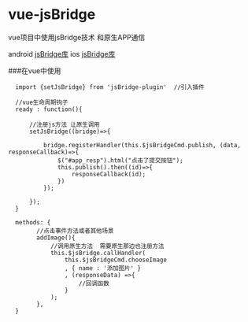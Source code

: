 # vue-jsBridge
vue项目中使用jsBridge技术 和原生APP通信

android [jsBridge库](https://github.com/lzyzsd/JsBridge)
ios [jsBridge库](https://github.com/marcuswestin/WebViewJavascriptBridge)

###在vue中使用
```
  import {setJsBridge} from 'jsBridge-plugin'  //引入插件

  //vue生命周期钩子
  ready : function(){ 
      
      //注册js方法 让原生调用
      setJsBridge((bridge)=>{
          
          bridge.registerHandler(this.$jsBridgeCmd.publish, (data, responseCallback)=>{
              $("#app_resp").html("点击了提交按钮");
              this.publish().then((id)=>{
                  responseCallback(id);
              })
          });
          
      });
  }
  
  methods: {
        //点击事件方法或者其他场景
        addImage(){
            //调用原生方法  需要原生那边也注册方法
            this.$jsBridge.callHandler(
                this.$jsBridgeCmd.chooseImage 
                , { name : '添加图片' }
                , (responseData) =>{
                    //回调函数
                }
            );
        },
  }
  
  
```
